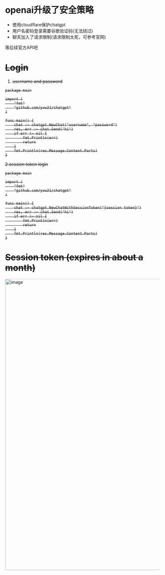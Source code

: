 # openai升级了安全策略
- 使用cloudflare保护chatgpt
- 用户名密码登录需要谷歌验证码(无法绕过)
- 聊天加入了请求限制(请求限制太死，可参考官网)

等后续官方API吧

<del>

# Login
1. username and password
```golang
package main

import (
	"fmt"
	"github.com/yxw21/chatgpt"
)

func main() {
	chat := chatgpt.NewChat("username", "password")
	res, err := chat.Send("hi")
	if err != nil {
		fmt.Println(err)
		return
	}
	fmt.Println(res.Message.Content.Parts)
}
```
2.session token login
```golang
package main

import (
	"fmt"
	"github.com/yxw21/chatgpt"
)

func main() {
	chat := chatgpt.NewChatWithSessionToken("{session token}")
	res, err := chat.Send("hi")
	if err != nil {
		fmt.Println(err)
		return
	}
	fmt.Println(res.Message.Content.Parts)
}
```
# Session token (expires in about a month)
<img width="945" alt="image" src="https://user-images.githubusercontent.com/16237562/206679314-7d412b03-98fc-422d-92bb-2d4a19f375b8.png">

</del>
